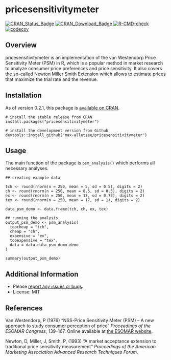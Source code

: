 pricesensitivitymeter
=====================

[![CRAN\_Status\_Badge](https://www.r-pkg.org/badges/version/pricesensitivitymeter)](https://cran.r-project.org/package=pricesensitivitymeter)
[![CRAN\_Download\_Badge](https://cranlogs.r-pkg.org/badges/grand-total/pricesensitivitymeter)](https://cran.r-project.org/package=pricesensitivitymeter)
[![R-CMD-check](https://github.com/max-alletsee/pricesensitivitymeter/workflows/R-CMD-check/badge.svg)](https://github.com/max-alletsee/pricesensitivitymeter/actions)
[![codecov](https://codecov.io/gh/max-alletsee/pricesensitivitymeter/branch/master/graph/badge.svg?token=W1JHNAMMEB)](https://codecov.io/gh/max-alletsee/pricesensitivitymeter)

Overview
--------

pricesensitivitymeter is an implementation of the van Westendorp Price
Sensitivity Meter (PSM) in R, which is a popular method in market
research to analyze consumer price preferences and price sensitivity. It
also covers the so-called Newton Miller Smith Extension which allows to
estimate prices that maximize the trial rate and the revenue.

Installation
------------

As of version 0.2.1, this package is [available on
CRAN](https://cran.r-project.org/package=pricesensitivitymeter).

    # install the stable release from CRAN
    install.packages("pricesensitivitymeter")

    # install the development version from Github
    devtools::install_github("max-alletsee/pricesensitivitymeter")

Usage
-----

The main function of the package is `psm_analysis()` which performs all
necessary analyses.

    ## creating example data

    tch <- round(rnorm(n = 250, mean = 5, sd = 0.5), digits = 2)
    ch <- round(rnorm(n = 250, mean = 8.5, sd = 0.5), digits = 2)
    ex <- round(rnorm(n = 250, mean = 13, sd = 0.75), digits = 2)
    tex <- round(rnorm(n = 250, mean = 17, sd = 1), digits = 2)

    data_psm_demo <- data.frame(tch, ch, ex, tex)

    ## running the analysis
    output_psm_demo <- psm_analysis(
      toocheap = "tch",
      cheap = "ch",
      expensive = "ex",
      tooexpensive = "tex",
      data = data.data_psm_demo.demo
    )

    summary(output_psm_demo)

Additional Information
----------------------

-   Please [report any issues or
    bugs](https://github.com/max-alletsee/pricesensitivitymeter/issues).
-   License: MIT

References
----------

Van Westendorp, P (1976) “NSS-Price Sensitivity Meter (PSM) – A new
approach to study consumer perception of price” *Proceedings of the
ESOMAR Congress*, 139–167. Online available at [the ESOMAR
website](https://www.researchworld.com/a-new-approach-to-study-consumer-perception-of-price/).

Newton, D, Miller, J, Smith, P, (1993) “A market acceptance extension to
traditional price sensitivity measurement” *Proceedings of the American
Marketing Association Advanced Research Techniques Forum*.
